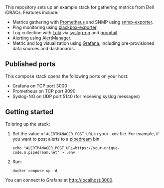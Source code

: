 This repository sets up an example stack for gathering metrics from Dell iDRACs. Features include:

- Metrics gathering with [Prometheus] and SNMP using [snmp-exporter].
- Ping monitoring using [blackbox-exporter].
- Log collection with [Loki] via [syslog-ng] and [promtail].
- Alerting using [AlertManager].
- Metric and log visualization using [Grafana], including pre-provisioned data sources and dashboards.

[prometheus]: https://prometheus.io/
[snmp-exporter]: https://github.com/prometheus/snmp_exporter
[blackbox-exporter]: https://github.com/prometheus/blackbox_exporter
[promtail]: https://grafana.com/docs/loki/latest/send-data/promtail/
[loki]: https://grafana.com/oss/loki/
[alertmanager]: https://prometheus.io/docs/alerting/latest/alertmanager/
[grafana]: https://grafana.com/
[syslog-ng]: https://www.syslog-ng.com/

## Published ports

This compose stack opens the following ports on your host:

- Grafana on TCP port 3000
- Prometheus on TCP port 9090
- Syslog-NG on UDP port 5140 (for receiving syslog messages)

## Getting started

To bring up the stack:

1. Set the value of `ALERTMANAGER_POST_URL` in your `.env` file. For example, if you want to post alerts to a [pipedream] bin:

    ```
    echo "ALERTMANAGER_POST_URL=https://your-unique-code.m.pipedream.net" > .env
    ```

2. Run:

    ```
    docker compose up -d
    ```

You can connect to Grafana at <http://localhost:3000>.

[pipedream]: https://pipedream.com/requestbin

